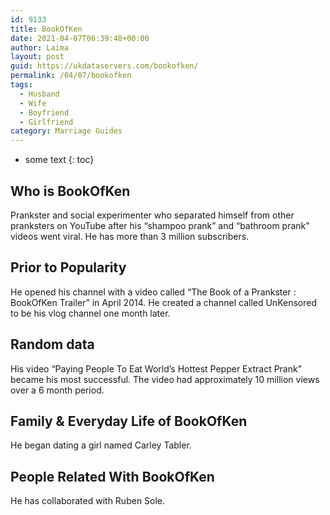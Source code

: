 ```yaml
---
id: 9133
title: BookOfKen
date: 2021-04-07T06:39:48+00:00
author: Laima
layout: post
guid: https://ukdataservers.com/bookofken/
permalink: /04/07/bookofken
tags:
  - Husband
  - Wife
  - Boyfriend
  - Girlfriend
category: Marriage Guides
---
```


* some text
{: toc}


## Who is BookOfKen
                  
                  
                  
Prankster and social experimenter who separated himself from other pranksters on YouTube after his &#8220;shampoo prank&#8221; and &#8220;bathroom prank&#8221; videos went viral. He has more than 3 million subscribers.
                  
              
            
              
            
                
                
                
## Prior to Popularity
                  
                  
                  
He opened his channel with a video called &#8220;The Book of a Prankster : BookOfKen Trailer&#8221; in April 2014. He created a channel called UnKensored to be his vlog channel one month later.
                  
              
            
              
            
                
                
                
## Random data
                  
                  
                  
His video &#8220;Paying People To Eat World&#8217;s Hottest Pepper Extract Prank&#8221; became his most successful. The video had approximately 10 million views over a 6 month period.
                  
              
            
              
            
                
                
                
## Family & Everyday Life of BookOfKen
                  
                  
                  
He began dating a girl named Carley Tabler.
                  
              
            
              
            
                
                
                
## People Related With BookOfKen
                  
                  
                  
He has collaborated with Ruben Sole.
                  
              
            
              
            
                
              
            
              
              
            
            
              
            
          
          
          